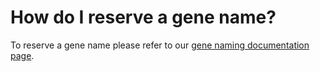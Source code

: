 # How do I reserve a gene name?
<!-- pombase_categories: Finding data -->

To reserve a gene name please refer to our
[gene naming documentation page](/submit-data/gene-names).
